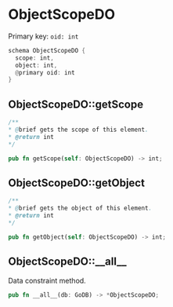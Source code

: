 # ObjectScopeDO

Primary key: `oid: int`

```rust
schema ObjectScopeDO {
  scope: int,
  object: int,
  @primary oid: int
}
```
## ObjectScopeDO::getScope

```java
/**
* @brief gets the scope of this element.
* @return int
*/
```
```rust
pub fn getScope(self: ObjectScopeDO) -> int;
```
## ObjectScopeDO::getObject

```java
/**
* @brief gets the object of this element.
* @return int
*/
```
```rust
pub fn getObject(self: ObjectScopeDO) -> int;
```
## ObjectScopeDO::\_\_all\_\_

Data constraint method.

```rust
pub fn __all__(db: GoDB) -> *ObjectScopeDO;
```
